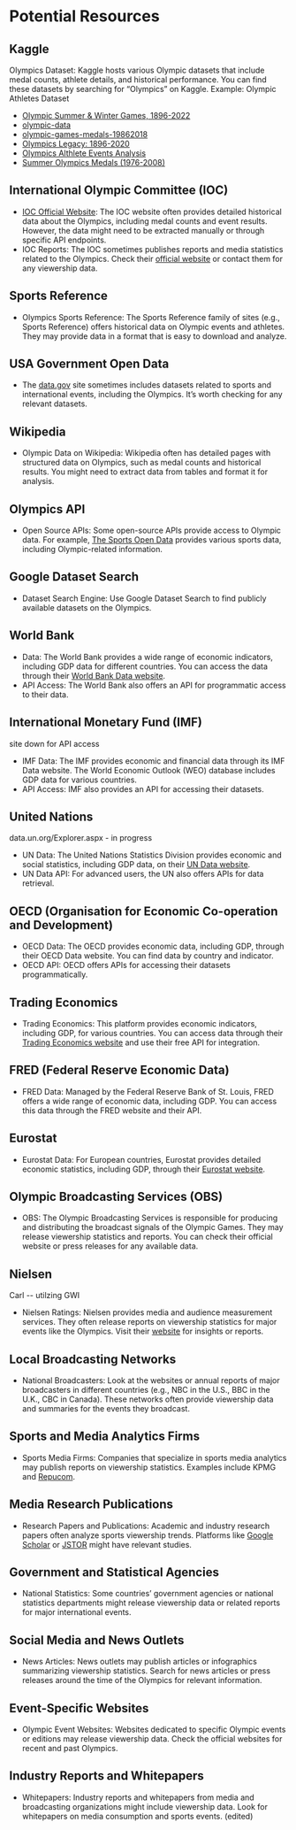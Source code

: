 # Potential Resources

## Kaggle

Olympics Dataset: Kaggle hosts various Olympic datasets that include medal counts, athlete details, and historical performance.
You can find these datasets by searching for “Olympics” on Kaggle. Example: Olympic Athletes Dataset

- [Olympic Summer & Winter Games, 1896-2022](https://www.kaggle.com/datasets/piterfm/olympic-games-medals-19862018)
- [olympic-data](https://www.kaggle.com/datasets/bhanupratapbiswas/olympic-data)
- [olympic-games-medals-19862018](https://www.kaggle.com/datasets/piterfm/olympic-games-medals-19862018)
- [Olympics Legacy: 1896-2020](https://www.kaggle.com/datasets/krishd123/olympics-legacy-1896-2020)
- [Olympics Althlete Events Analysis](https://www.kaggle.com/datasets/samruddhim/olympics-althlete-events-analysis)
- [Summer Olympics Medals (1976-2008)](https://www.kaggle.com/datasets/divyansh22/summer-olympics-medals)

## International Olympic Committee (IOC)

- [IOC Official Website](https://www.olympic.org/): The IOC website often provides detailed historical data about the Olympics, including medal counts and event results. However, the data might need to be extracted manually or through specific API endpoints.
- IOC Reports: The IOC sometimes publishes reports and media statistics related to the Olympics. Check their [official website](https://www.olympic.org/) or contact them for any viewership data.

## Sports Reference

- Olympics Sports Reference: The Sports Reference family of sites (e.g., Sports Reference) offers historical data on Olympic events and athletes. They may provide data in a format that is easy to download and analyze.

## USA Government Open Data

- The [data.gov](http://data.gov/) site sometimes includes datasets related to sports and international events, including the Olympics. It’s worth checking for any relevant datasets.

## Wikipedia

- Olympic Data on Wikipedia: Wikipedia often has detailed pages with structured data on Olympics, such as medal counts and historical results. You might need to extract data from tables and format it for analysis.

## Olympics API

- Open Source APIs: Some open-source APIs provide access to Olympic data. For example, [The Sports Open Data](https://www.sportsopendata.net/) provides various sports data, including Olympic-related information.

## Google Dataset Search

- Dataset Search Engine: Use Google Dataset Search to find publicly available datasets on the Olympics.

## World Bank

- Data: The World Bank provides a wide range of economic indicators, including GDP data for different countries. You can access the data through their [World Bank Data website](https://data.worldbank.org/indicator/NY.GDP.MKTP.CD).
- API Access: The World Bank also offers an API for programmatic access to their data.

## International Monetary Fund (IMF)
site down for API access
- IMF Data: The IMF provides economic and financial data through its IMF Data website. The World Economic Outlook (WEO) database includes GDP data for various countries.
- API Access: IMF also provides an API for accessing their datasets.

## United Nations
data.un.org/Explorer.aspx - in progress
- UN Data: The United Nations Statistics Division provides economic and social statistics, including GDP data, on their [UN Data website](https://data.un.org/).
- UN Data API: For advanced users, the UN also offers APIs for data retrieval.

## OECD (Organisation for Economic Co-operation and Development)

- OECD Data: The OECD provides economic data, including GDP, through their OECD Data website. You can find data by country and indicator.
- OECD API: OECD offers APIs for accessing their datasets programmatically.

## Trading Economics

- Trading Economics: This platform provides economic indicators, including GDP, for various countries. You can access data through their [Trading Economics website](https://tradingeconomics.com/) and use their free API for integration.

## FRED (Federal Reserve Economic Data)

- FRED Data: Managed by the Federal Reserve Bank of St. Louis, FRED offers a wide range of economic data, including GDP. You can access this data through the FRED website and their API.

## Eurostat

- Eurostat Data: For European countries, Eurostat provides detailed economic statistics, including GDP, through their [Eurostat website](https://ec.europa.eu/eurostat).

## Olympic Broadcasting Services (OBS)

- OBS: The Olympic Broadcasting Services is responsible for producing and distributing the broadcast signals of the Olympic Games. They may release viewership statistics and reports. You can check their official website or press releases for any available data.

## Nielsen
Carl -- utilzing GWI
- Nielsen Ratings: Nielsen provides media and audience measurement services. They often release reports on viewership statistics for major events like the Olympics. Visit their [website](https://www.nielsen.com/) for insights or reports.

## Local Broadcasting Networks

- National Broadcasters: Look at the websites or annual reports of major broadcasters in different countries (e.g., NBC in the U.S., BBC in the U.K., CBC in Canada). These networks often provide viewership data and summaries for the events they broadcast.

## Sports and Media Analytics Firms

- Sports Media Firms: Companies that specialize in sports media analytics may publish reports on viewership statistics. Examples include KPMG and [Repucom](https://www.repucom.net/).

## Media Research Publications

- Research Papers and Publications: Academic and industry research papers often analyze sports viewership trends. Platforms like [Google Scholar](https://scholar.google.com/) or [JSTOR](https://www.jstor.org/) might have relevant studies.

## Government and Statistical Agencies

- National Statistics: Some countries’ government agencies or national statistics departments might release viewership data or related reports for major international events.

## Social Media and News Outlets

- News Articles: News outlets may publish articles or infographics summarizing viewership statistics. Search for news articles or press releases around the time of the Olympics for relevant information.

## Event-Specific Websites

- Olympic Event Websites: Websites dedicated to specific Olympic events or editions may release viewership data. Check the official websites for recent and past Olympics.

## Industry Reports and Whitepapers

- Whitepapers: Industry reports and whitepapers from media and broadcasting organizations might include viewership data. Look for whitepapers on media consumption and sports events. (edited)
